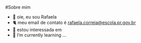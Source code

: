 #Sobre mim

- 👋 oie, eu sou Rafaela
- 🐈 meu email de contato é rafaela.correia@escola.pr.gov.br
- 👀 estou interessada em 
- 🌱 I’m currently learning ...

<!---
kpoper00/kpoper00 is a ✨ special ✨ repository because its `README.md` (this file) appears on your GitHub profile.
You can click the Preview link to take a look at your changes.
--->
